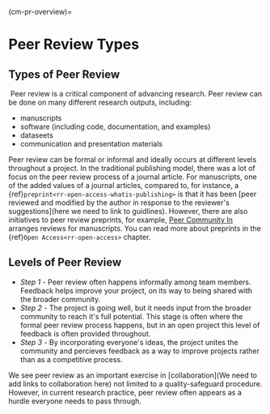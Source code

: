 (cm-pr-overview)=

# Peer Review Types

## Types of Peer Review
​
Peer review is a critical component of advancing research. Peer review can be done on many different research outputs, including:
* manuscripts 
* software (including code, documentation, and examples)
* dataseets
* communication and presentation materials


Peer review can be formal or informal and ideally occurs at different levels throughout a project. In the traditional publishing model, there was a lot of focus on the peer review process of a journal article.
For manuscripts, one of the added values of a journal articles, compared to, for instance, a {ref}`preprint<rr-open-access-whatis-publishing>` is that it has been [peer reviewed and modified by the author in response to the reviewer's suggestions](here we need to link to guidlines). 
However, there are also initiatives to peer review preprints, for example, [Peer Community In](https://peercommunityin.org/) arranges reviews for manuscripts. You can read more about preprints in the {ref}`Open Access<rr-open-access>` chapter.


## Levels of Peer Review
* *Step 1* - Peer review often happens informally among team members.
Feedback helps improve your project, on its way to being shared with the broader community.​
* *Step 2* - The project is going well, but it needs input from the broader community to reach it's full potential.
This stage is often where the formal peer review process happens, but in an open project this level of feedback is often provided throughout.​
* *Step 3* - By incorporating everyone's ideas, the project unites the community and percieves feedback as a way to improve projects rather than as a competitive process.

We see peer review as an important exercise in [collaboration](We need to add links to collaboration here) not limited to a quality-safeguard procedure.
However, in current research practice, peer review often appears as a hurdle everyone needs to pass through.




